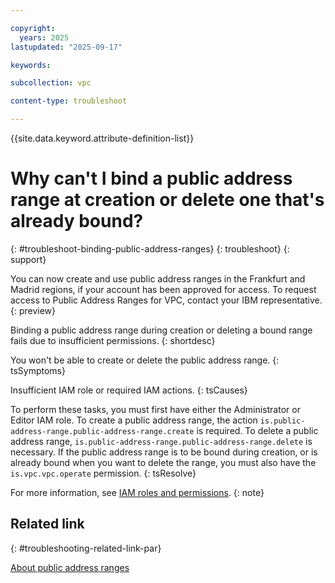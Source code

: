```yaml
---

copyright:
  years: 2025
lastupdated: "2025-09-17"

keywords:

subcollection: vpc

content-type: troubleshoot

---
```


{{site.data.keyword.attribute-definition-list}}

# Why can't I bind a public address range at creation or delete one that's already bound?
{: #troubleshoot-binding-public-address-ranges}
{: troubleshoot}
{: support}

You can now create and use public address ranges in the Frankfurt and Madrid regions, if your account has been approved for access. To request access to Public Address Ranges for VPC, contact your IBM representative.
{: preview}

Binding a public address range during creation or deleting a bound range fails due to insufficient permissions. 
{: shortdesc}

You won't be able to create or delete the public address range.
{: tsSymptoms}

Insufficient IAM role or required IAM actions.
{: tsCauses}

To perform these tasks, you must first have either the Administrator or Editor IAM role. To create a public address range, the action `is.public-address-range.public-address-range.create` is required. To delete a public address range, `is.public-address-range.public-address-range.delete` is necessary. If the public address range is to be bound during creation, or is already bound when you want to delete the range, you must also have the `is.vpc.vpc.operate` permission.
{: tsResolve} 

For more information, see [IAM roles and permissions](/docs/vpc?topic=vpc-about-par&interface=ui#par-access-management).
{: note}

## Related link
{: #troubleshooting-related-link-par}

[About public address ranges](/docs/vpc?topic=vpc-about-par)
